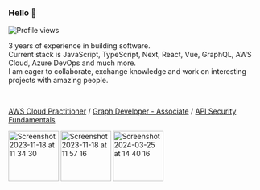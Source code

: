 ### Hello 🐙

![Profile views](https://komarev.com/ghpvc/?username=martiniucanastasia&color=green)

3 years of experience in building software.
<br/>
Current stack is JavaScript, TypeScript, Next, React, Vue, GraphQL, AWS Cloud, Azure DevOps and much more.
<br/>
I am eager to collaborate, exchange knowledge and work on interesting projects with amazing people.

<br/>

[AWS Cloud Practitioner](https://www.credly.com/badges/51ca1197-2374-4379-aee5-ea9356176354) / [Graph Developer - Associate](https://www.apollographql.com/tutorials/certifications/3b9c0770-1887-4432-b687-42ce60ec066e) / [API Security Fundamentals](https://www.credly.com/badges/60189fce-3d28-4e5e-8bca-a0ea816f6a8e/public_url) 
<br>

<img width="100" alt="Screenshot 2023-11-18 at 11 34 30" src="https://github.com/martiniucanastasia/martiniucanastasia/assets/86486215/7a1525c7-db22-4b9c-a021-e3bc92d1f2fc">
<img width="100" alt="Screenshot 2023-11-18 at 11 57 16" src="https://github.com/martiniucanastasia/martiniucanastasia/assets/86486215/3f388bcf-59e4-4a65-ba17-a737b8cec059">
<img width="100" alt="Screenshot 2024-03-25 at 14 40 16" src="https://github.com/martiniucanastasia/martiniucanastasia/assets/86486215/5f61ab36-38a8-43ac-b2dd-07f7575e4666">
